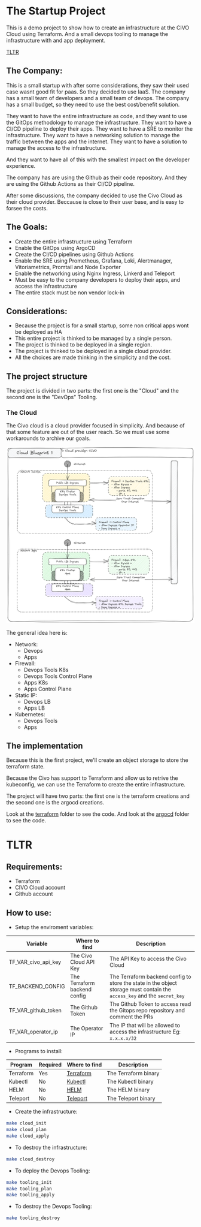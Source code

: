 # The Startup Project

This is a demo project to show how to create an infrastructure at the CIVO Cloud using Terraform. And a small devops tooling to manage the infrastructure with and app deployment.

[TLTR](#TLTR)

## The Company:

This is a small startup with after some considerations, they saw their used case wasnt good fit for paas. So they decided to use IaaS. The company has a small team of developers and a small team of devops. The company has a small budget, so they need to use the best cost/benefit solution.

They want to have the entire infrastructure as code, and they want to use the GitOps methodology to manage the infrastructure. They want to have a CI/CD pipeline to deploy their apps. They want to have a SRE to monitor the infrastructure. They want to have a networking solution to manage the traffic between the apps and the internet. They want to have a solution to manage the access to the infrastructure.

And they want to have all of this with the smallest impact on the developer experience.

The company has are using the Github as their code repository. And they are using the Github Actions as their CI/CD pipeline.

After some discussions, the company decided to use the Civo Cloud as their cloud provider. Beccause is close to their user base, and is easy to forsee the costs.


## The Goals:

- Create the entire infrastructure using Terraform
- Enable the GitOps using ArgoCD
- Create the CI/CD pipelines using Github Actions
- Enable the SRE using Prometheus, Grafana, Loki, Alertmanager, Vitoriametrics, Promtail and Node Exporter
- Enable the networking using Nginx Ingress, Linkerd and Teleport
- Must be easy to the company developers to deploy their apps, and access the infrastructure
- The entire stack must be non vendor lock-in

## Considerations:

- Because the project is for a small startup, some non critical apps wont be deployed as HA
- This entire project is thinked to be managed by a single person.
- The project is thinked to be deployed in a single region.
- The project is thinked to be deployed in a single cloud provider.
- All the choices are made thinking in the simplicity and the cost.

## The project structure

The project is divided in two parts: the first one is the "Cloud" and the second one is the "DevOps" Tooling.

### The Cloud

The Civo cloud is a cloud provider focused in simplicity. And because of that some feature are out of the user reach. So we must use some workarounds to archive our goals.

![The Cloud](./docs/imgs/devops_portifolio_civo_cloud.png)

The general idea here is:

- Network:
    - Devops
    - Apps
- Firewall:
    - Devops Tools K8s
    - Devops Tools Control Plane
    - Apps K8s
    - Apps Control Plane
- Static IP:
    - Devops LB
    - Apps LB
- Kubernetes:
    - Devops Tools
    - Apps

## The implementation

Because this is the first project, we'll create an object storage to store the terraform state.

Because the Civo has support to Terraform and allow us to retrive the kubeconfig, we can use the Terraform to create the entire infrastructure.

The project will have two parts: the first one is the terraform creations and the second one is the argocd creations.

Look at the [terraform](./terraform/) folder to see the code. And look at the [argocd](./k8s/main/) folder to see the code.

# TLTR

## Requirements:

- Terraform
- CIVO Cloud account
- Github account

## How to use:

- Setup the enviroment variables:

Variable | Where to find | Description
--- | --- | ---
TF_VAR_civo_api_key | The Civo Cloud API Key | The API Key to access the Civo Cloud
TF_BACKEND_CONFIG | The Terraform backend config | The Terraform backend config to store the state in the object storage must contain the `access_key` and the `secret_key`
TF_VAR_github_token | The Github Token | The Github Token to access read the Gitops repo repository and comment the PRs
TF_VAR_operator_ip | The Operator IP | The IP that will be allowed to access the infrastructure Eg: `x.x.x.x/32`

- Programs to install:

Program | Required | Where to find | Description
--- | --- | --- | ---
Terraform | Yes | [Terraform](https://www.terraform.io/downloads.html) | The Terraform binary
Kubectl | No | [Kubectl](https://kubernetes.io/docs/tasks/tools/) | The Kubectl binary
HELM | No | [HELM](https://helm.sh/docs/intro/install/) | The HELM binary
Teleport | No | [Teleport](https://goteleport.com/teleport/download/) | The Teleport binary

- Create the infrastructure:

```bash
make cloud_init
make cloud_plan
make cloud_apply
```

- To destroy the infrastructure:

```bash
make cloud_destroy
```

- To deploy the Devops Tooling:

```bash
make tooling_init
make tooling_plan
make tooling_apply
```

- To destroy the Devops Tooling:

```bash
make tooling_destroy
```
